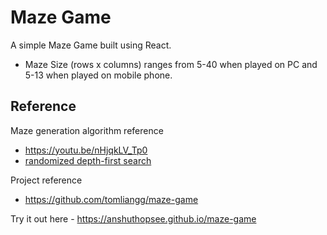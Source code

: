 # Maze Game

A simple Maze Game built using React.

- Maze Size (rows x columns) ranges from 5-40 when played on PC and 5-13 when played on mobile phone.

## Reference

Maze generation algorithm reference
- https://youtu.be/nHjqkLV_Tp0
- [randomized depth-first search](https://en.wikipedia.org/wiki/Maze_generation_algorithm#Randomized_depth-first_search)

Project reference
- https://github.com/tomliangg/maze-game

Try it out here - https://anshuthopsee.github.io/maze-game
